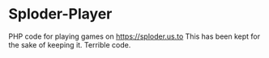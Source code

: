 # Sploder-Player
PHP code for playing games on https://sploder.us.to
This has been kept for the sake of keeping it. Terrible code.
